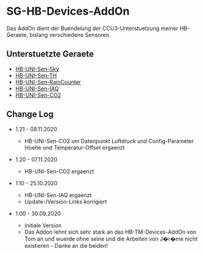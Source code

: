 
# SG-HB-Devices-AddOn

Das AddOn dient der Buendelung der CCU3-Unterstuetzung meiner HB-Geraete, bislang verschiedene Sensoren.


## Unterstuetzte Geraete

- [HB-UNI-Sen-Sky](https://github.com/HMSteve/HB-UNI-Sen-Sky/tree/master)
- [HB-UNI-Sen-TH](https://github.com/HMSteve/HB-UNI-Sen-TH/tree/master)
- [HB-UNI-Sen-RainCounter](https://github.com/HMSteve/HB-UNI-Sen-RainCounter/tree/master)
- [HB-UNI-Sen-IAQ](https://github.com/HMSteve/HB-UNI-Sen-IAQ)
- [HB-UNI-Sen-CO2](https://github.com/HMSteve/HB-UNI-Sen-CO2)


## Change Log

- 1.21 - 08.11.2020
  - HB-UNI-Sen-CO2 um Datenpunkt Luftdruck und Config-Parameter Hoehe und Temperatur-Offset ergaenzt

- 1.20 - 07.11.2020
  - HB-UNI-Sen-CO2 ergaenzt

- 1.10 - 25.10.2020
  - HB-UNI-Sen-IAQ ergaenzt
  - Update-/Version-Links korrigiert

- 1.00 - 30.09.2020
  - initiale Version
  - Das Addon lehnt sich sehr stark an das HB-TM-Devices-AddOn von Tom an und wuerde ohne seine und die Arbeiten von J�r�me nicht existieren - Danke an die beiden!
